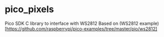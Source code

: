 # pico_pixels
Pico SDK C library to interface with WS2812
Based on (WS2812 example)[https://github.com/raspberrypi/pico-examples/tree/master/pio/ws2812]